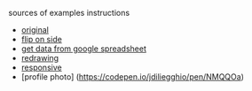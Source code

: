 sources of examples instructions

- [original](https://gist.github.com/WillTurman/4631136)
- [flip on side](https://stackoverflow.com/questions/20018259/how-to-make-d3-streamgraph-vertically)
- [get data from google spreadsheet](https://stackoverflow.com/questions/40984524/d3-request-retrieval-of-a-google-spreadsheet-csv-json-file-fails)
- [redrawing](https://bl.ocks.org/curran/3a68b0c81991e2e94b19)
- [responsive](https://stackoverflow.com/questions/9400615/whats-the-best-way-to-make-a-d3-js-visualisation-layout-responsive)
- [profile photo] (https://codepen.io/jdiliegghio/pen/NMQQOa)
